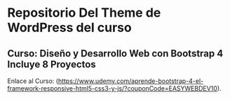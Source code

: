 # Repositorio Del Theme de WordPress del curso

## Curso:  Diseño y Desarrollo Web con Bootstrap 4 Incluye 8 Proyectos 

Enlace al Curso: (https://www.udemy.com/aprende-bootstrap-4-el-framework-responsive-html5-css3-y-js/?couponCode=EASYWEBDEV10).


